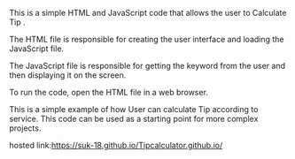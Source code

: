 This is a simple HTML and JavaScript code that allows the user to Calculate Tip .

The HTML file is responsible for creating the user interface and loading the JavaScript file.

The JavaScript file is responsible for getting the keyword from the user and then displaying it on the screen.

To run the code, open the HTML file in a web browser.

This is a simple example of how User can calculate Tip according to service. This code can be used as a starting point for more complex projects.

hosted link:https://suk-18.github.io/Tipcalculator.github.io/
